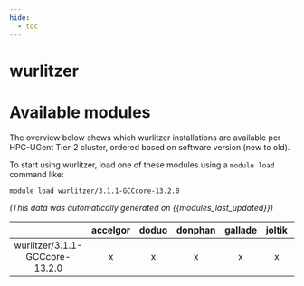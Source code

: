 ```yaml
---
hide:
  - toc
---
```


wurlitzer
=========

# Available modules


The overview below shows which wurlitzer installations are available per HPC-UGent Tier-2 cluster, ordered based on software version (new to old).

To start using wurlitzer, load one of these modules using a `module load` command like:

```shell
module load wurlitzer/3.1.1-GCCcore-13.2.0
```

*(This data was automatically generated on {{modules_last_updated}})*  

| |accelgor|doduo|donphan|gallade|joltik|shinx|
| :---: | :---: | :---: | :---: | :---: | :---: | :---: |
|wurlitzer/3.1.1-GCCcore-13.2.0|x|x|x|x|x|x|
